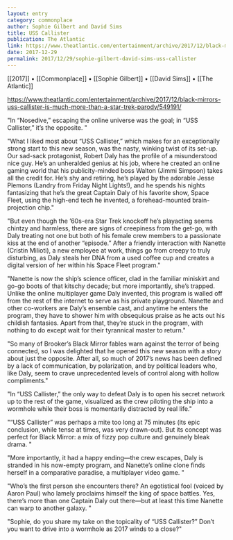 ```yaml
---
layout: entry
category: commonplace
author: Sophie Gilbert and David Sims
title: USS Callister
publication: The Atlantic
link: https://www.theatlantic.com/entertainment/archive/2017/12/black-mirrors-uss-callister-is-much-more-than-a-star-trek-parody/549191/
date: 2017-12-29
permalink: 2017/12/29/sophie-gilbert-david-sims-uss-callister
---
```


[[2017]] • [[Commonplace]] • [[Sophie Gilbert]] • [[David Sims]] • [[The Atlantic]]

https://www.theatlantic.com/entertainment/archive/2017/12/black-mirrors-uss-callister-is-much-more-than-a-star-trek-parody/549191/

"In “Nosedive,” escaping the online universe was the goal; in “USS Callister,” it’s the opposite. "

"What I liked most about “USS Callister,” which makes for an exceptionally strong start to this new season, was the nasty, winking twist of its set-up. Our sad-sack protagonist, Robert Daly has the profile of a misunderstood nice guy. He’s an unheralded genius at his job, where he created an online gaming world that his publicity-minded boss Walton (Jimmi Simpson) takes all the credit for. He’s shy and retiring, he’s played by the adorable Jesse Plemons (Landry from Friday Night Lights!), and he spends his nights fantasizing that he’s the great Captain Daly of his favorite show, Space Fleet, using the high-end tech he invented, a forehead-mounted brain-projection chip."

"But even though the ’60s-era Star Trek knockoff he’s playacting seems chintzy and harmless, there are signs of creepiness from the get-go, with Daly treating not one but both of his female crew members to a passionate kiss at the end of another “episode.” After a friendly interaction with Nanette (Cristin Milioti), a new employee at work, things go from creepy to truly disturbing, as Daly steals her DNA from a used coffee cup and creates a digital version of her within his Space Fleet program."

"Nanette is now the ship’s science officer, clad in the familiar miniskirt and go-go boots of that kitschy decade; but more importantly, she’s trapped. Unlike the online multiplayer game Daly invented, this program is walled off from the rest of the internet to serve as his private playground. Nanette and other co-workers are Daly’s ensemble cast, and anytime he enters the program, they have to shower him with obsequious praise as he acts out his childish fantasies. Apart from that, they’re stuck in the program, with nothing to do except wait for their tyrannical master to return."

"So many of Brooker’s Black Mirror fables warn against the terror of being connected, so I was delighted that he opened this new season with a story about just the opposite. After all, so much of 2017’s news has been defined by a lack of communication, by polarization, and by political leaders who, like Daly, seem to crave unprecedented levels of control along with hollow compliments."

"In “USS Callister,” the only way to defeat Daly is to open his secret network up to the rest of the game, visualized as the crew piloting the ship into a wormhole while their boss is momentarily distracted by real life."

"“USS Callister” was perhaps a mite too long at 75 minutes (its epic conclusion, while tense at times, was very drawn-out). But its concept was perfect for Black Mirror: a mix of fizzy pop culture and genuinely bleak drama. "

"More importantly, it had a happy ending—the crew escapes, Daly is stranded in his now-empty program, and Nanette’s online clone finds herself in a comparative paradise, a multiplayer video game. "

"Who’s the first person she encounters there? An egotistical fool (voiced by Aaron Paul) who lamely proclaims himself the king of space battles. Yes, there’s more than one Captain Daly out there—but at least this time Nanette can warp to another galaxy. "

"Sophie, do you share my take on the topicality of “USS Callister?” Don’t you want to drive into a wormhole as 2017 winds to a close?"










